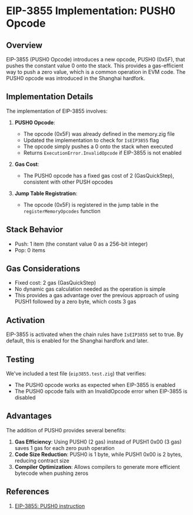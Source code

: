 # EIP-3855 Implementation: PUSH0 Opcode

## Overview

EIP-3855 (PUSH0 Opcode) introduces a new opcode, PUSH0 (0x5F), that pushes the constant value 0 onto the stack. This provides a gas-efficient way to push a zero value, which is a common operation in EVM code. The PUSH0 opcode was introduced in the Shanghai hardfork.

## Implementation Details

The implementation of EIP-3855 involves:

1. **PUSH0 Opcode**:
   - The opcode (0x5F) was already defined in the memory.zig file
   - Updated the implementation to check for `IsEIP3855` flag
   - The opcode simply pushes a 0 onto the stack when executed
   - Returns `ExecutionError.InvalidOpcode` if EIP-3855 is not enabled

2. **Gas Cost**:
   - The PUSH0 opcode has a fixed gas cost of 2 (GasQuickStep), consistent with other PUSH opcodes

3. **Jump Table Registration**:
   - The opcode (0x5F) is registered in the jump table in the `registerMemoryOpcodes` function

## Stack Behavior

- Push: 1 item (the constant value 0 as a 256-bit integer)
- Pop: 0 items

## Gas Considerations

- Fixed cost: 2 gas (GasQuickStep)
- No dynamic gas calculation needed as the operation is simple
- This provides a gas advantage over the previous approach of using PUSH1 followed by a zero byte, which costs 3 gas

## Activation

EIP-3855 is activated when the chain rules have `IsEIP3855` set to true. By default, this is enabled for the Shanghai hardfork and later.

## Testing

We've included a test file (`eip3855.test.zig`) that verifies:
- The PUSH0 opcode works as expected when EIP-3855 is enabled
- The PUSH0 opcode fails with an InvalidOpcode error when EIP-3855 is disabled

## Advantages

The addition of PUSH0 provides several benefits:

1. **Gas Efficiency**: Using PUSH0 (2 gas) instead of PUSH1 0x00 (3 gas) saves 1 gas for each zero push operation
2. **Code Size Reduction**: PUSH0 is 1 byte, while PUSH1 0x00 is 2 bytes, reducing contract size
3. **Compiler Optimization**: Allows compilers to generate more efficient bytecode when pushing zeros

## References

1. [EIP-3855: PUSH0 instruction](https://eips.ethereum.org/EIPS/eip-3855)